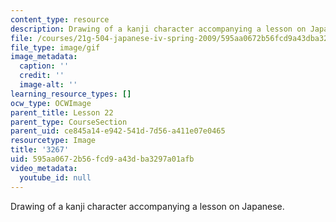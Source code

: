 ```yaml
---
content_type: resource
description: Drawing of a kanji character accompanying a lesson on Japanese.
file: /courses/21g-504-japanese-iv-spring-2009/595aa0672b56fcd9a43dba3297a01afb_3267.gif
file_type: image/gif
image_metadata:
  caption: ''
  credit: ''
  image-alt: ''
learning_resource_types: []
ocw_type: OCWImage
parent_title: Lesson 22
parent_type: CourseSection
parent_uid: ce845a14-e942-541d-7d56-a411e07e0465
resourcetype: Image
title: '3267'
uid: 595aa067-2b56-fcd9-a43d-ba3297a01afb
video_metadata:
  youtube_id: null
---
```

Drawing of a kanji character accompanying a lesson on Japanese.